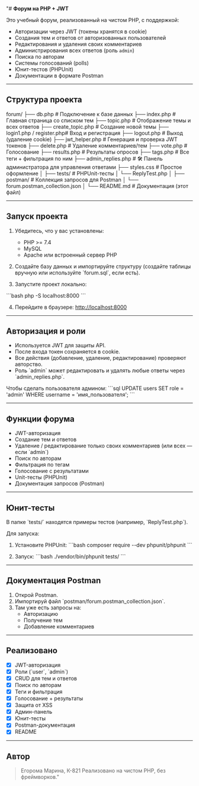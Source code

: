"#  **Форум на PHP + JWT**

Это учебный форум, реализованный на чистом PHP, с поддержкой:

- Авторизации через JWT (токены хранятся в cookie)
- Создания тем и ответов от авторизованных пользователей
- Редактирования и удаления своих комментариев
- Администрирования всех ответов (роль `admin`)
- Поиска по авторам
- Системы голосований (polls)
- Юнит-тестов (PHPUnit)
- Документации в формате Postman

---

## Структура проекта


forum/
├── db.php                   # Подключение к базе данных
├── index.php                # Главная страница со списком тем
├── topic.php                # Отображение темы и всех ответов
├── create_topic.php         # Создание новой темы
├── login1.php / register.php# Вход и регистрация
├── logout.php               # Выход (удаление cookie)
├── jwt_helper.php           # Генерация и проверка JWT токенов
├── delete.php               # Удаление комментариев/тем
├── vote.php                 # Голосование
├── results.php              # Результаты опросов
├── tags.php                 # Все теги + фильтрация по ним
├── admin_replies.php        # 🛠 Панель администратора для управления ответами
├── styles.css               # Простое оформление
│
├── tests/                   # PHPUnit-тесты
│   └── ReplyTest.php
│
├── postman/                 # Коллекция запросов для Postman
│   └── forum.postman_collection.json
│
└── README.md                # Документация (этот файл)


---

##  Запуск проекта

1. Убедитесь, что у вас установлены:
   - PHP >= 7.4
   - MySQL
   - Apache или встроенный сервер PHP

2. Создайте базу данных и импортируйте структуру (создайте таблицы вручную или используйте \`forum.sql\`, если есть).

3. Запустите проект локально:

\`\`\`bash
php -S localhost:8000
\`\`\`

4. Перейдите в браузере: [http://localhost:8000](http://localhost:8000)

---

##  Авторизация и роли

- Используется JWT для защиты API.
- После входа токен сохраняется в cookie.
- Все действия (добавление, удаление, редактирование) проверяют авторство.
- Роль \`admin\` может редактировать и удалять любые ответы через \`admin_replies.php\`.

Чтобы сделать пользователя админом:
\`\`\`sql
UPDATE users SET role = 'admin' WHERE username = 'имя_пользователя';
\`\`\`

---

## Функции форума

-  JWT-авторизация
-  Создание тем и ответов
-  Удаление / редактирование только своих комментариев (или всех — если \`admin\`)
-  Поиск по авторам
- Фильтрация по тегам
- Голосование с результатами
-  Unit-тесты (PHPUnit)
-  Документация запросов (Postman)

---

##  Юнит-тесты

В папке \`tests/\` находятся примеры тестов (например, \`ReplyTest.php\`).

Для запуска:

1. Установите PHPUnit:
\`\`\`bash
composer require --dev phpunit/phpunit
\`\`\`

2. Запуск:
\`\`\`bash
./vendor/bin/phpunit tests/
\`\`\`

---

##  Документация Postman

1. Открой Postman.
2. Импортируй файл \`postman/forum.postman_collection.json\`.
3. Там уже есть запросы на:
   - Авторизацию
   - Получение тем
   - Добавление комментариев

---

##  Реализовано

- [x] JWT-авторизация
- [x] Роли (\`user\`, \`admin\`)
- [x] CRUD для тем и ответов
- [x] Поиск по авторам
- [x] Теги и фильтрация
- [x] Голосование + результаты
- [x] Защита от XSS
- [x] Админ-панель
- [x] Юнит-тесты
- [x] Postman-документация
- [x] README

---

##  Автор

> Егорома Марина, К-821
> Реализовано на чистом PHP, без фреймворков."
